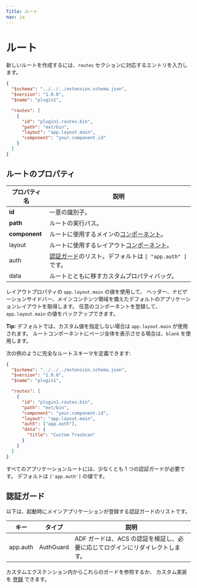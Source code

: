 ```yaml
---
Title: ルート
nav: ja
---
```


# ルート

新しいルートを作成するには、`routes` セクションに対応するエントリを入力します。

```json
{
  "$schema": "../../../extension.schema.json",
  "$version": "1.0.0",
  "$name": "plugin1",

  "routes": [
    {
      "id": "plugin1.routes.bin",
      "path": "ext/bin",
      "layout": "app.layout.main",
      "component": "your.component.id"
    }
  ]
}
```

## ルートのプロパティ

| プロパティ名  | 説明                                                                    |
| ------------- | ----------------------------------------------------------------------- |
| **id**        | 一意の識別子。                                                          |
| **path**      | ルートの実行パス。                                                      |
| **component** | ルートに使用するメインの[コンポーネント](/ja/extending/components)。    |
| layout        | ルートに使用するレイアウト[コンポーネント](/ja/extending/components)。  |
| auth          | [認証ガード](#認証ガード)のリスト。デフォルトは `[ "app.auth" ]` です。 |
| data          | ルートとともに移すカスタムプロパティバッグ。                            |

レイアウトプロパティの `app.layout.main` の値を使用して、
ヘッダー、ナビゲーションサイドバー、メインコンテンツ領域を備えたデフォルトのアプリケーションレイアウトを取得します。
任意のコンポーネントを登録して、`app.layout.main` の値をバックアップできます。

**Tip:** デフォルトでは、カスタム値を指定しない場合は `app.layout.main` が使用されます。
ルートコンポーネントにページ全体を表示させる場合は、`blank` を使用します。

次の例のように完全なルートスキーマを定義できます:

```json
{
  "$schema": "../../../extension.schema.json",
  "$version": "1.0.0",
  "$name": "plugin1",

  "routes": [
    {
      "id": "plugin1.routes.bin",
      "path": "ext/bin",
      "component": "your.component.id",
      "layout": "app.layout.main",
      "auth": ["app.auth"],
      "data": {
        "title": "Custom Trashcan"
      }
    }
  ]
}
```

すべてのアプリケーションルートには、少なくとも 1 つの認証ガードが必要です。
デフォルトは `['app.auth']` の値です。

## 認証ガード

以下は、起動時にメインアプリケーションが登録する認証ガードのリストです。

| キー     | タイプ    | 説明                                                                         |
| -------- | --------- | ---------------------------------------------------------------------------- |
| app.auth | AuthGuard | ADF ガードは、ACS の認証を検証し、必要に応じてログインにリダイレクトします。 |

カスタムエクステンション内からこれらのガードを参照するか、
カスタム実装を [登録](/ja/extending/registration) できます。
